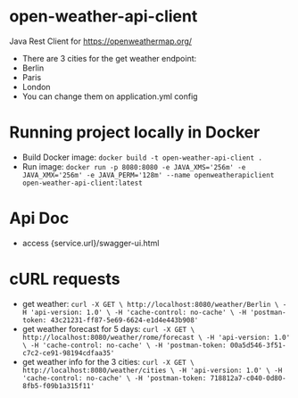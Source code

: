 # open-weather-api-client
Java Rest Client for https://openweathermap.org/
* There are 3 cities for the get weather endpoint:
* Berlin
* Paris
* London
* You can change them on application.yml config

# Running project locally in Docker
* Build Docker image: `docker build -t open-weather-api-client .`
* Run image: `docker run -p 8080:8080 -e JAVA_XMS='256m' -e JAVA_XMX='256m' -e JAVA_PERM='128m' --name openweatherapiclient open-weather-api-client:latest`

# Api Doc
* access {service.url}/swagger-ui.html

# cURL requests
* get weather:
`curl -X GET \
  http://localhost:8080/weather/Berlin \
  -H 'api-version: 1.0' \
  -H 'cache-control: no-cache' \
  -H 'postman-token: 43c21231-ff87-5e69-6624-e1d4e443b908'`
* get weather forecast for 5 days:
`curl -X GET \
  http://localhost:8080/weather/rome/forecast \
  -H 'api-version: 1.0' \
  -H 'cache-control: no-cache' \
  -H 'postman-token: 00a5d546-3f51-c7c2-ce91-98194cdfaa35'`
* get weather info for the 3 cities:
`curl -X GET \
  http://localhost:8080/weather/cities \
  -H 'api-version: 1.0' \
  -H 'cache-control: no-cache' \
  -H 'postman-token: 718812a7-c040-0d80-8fb5-f09b1a315f11'`
